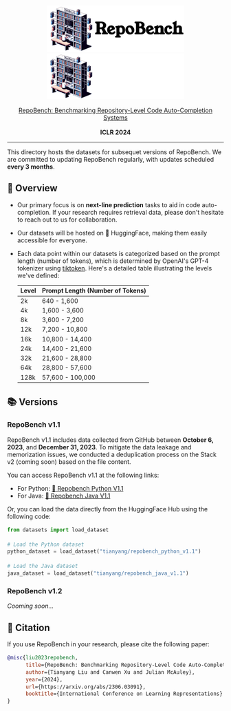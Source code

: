 <p align="center">
  <a href="https://github.com/Leolty/repobench#gh-light-mode-only">
    <img src="../assets/repobench_dark.png" width="318px" alt="repobench logo" />
  </a>
  <a href="https://github.com/Leolty/repobench#gh-dark-mode-only">
    <img src="../assets/repobench_light.png" width="318px" alt="repobench logo" />
  </a>

<p align="center">
  <a href="https://arxiv.org/abs/2306.03091">
    RepoBench: Benchmarking Repository-Level Code Auto-Completion Systems
  </a>
  <br></br>
  <a>
    <b>ICLR 2024</b>
  </a>
</p>

<hr>

This directory hosts the datasets for subsequet versions of RepoBench. We are committed to updating RepoBench regularly, with updates scheduled **every 3 months**.

## 🌇 Overview

- Our primary focus is on **next-line prediction** tasks to aid in code auto-completion. If your research requires retrieval data, please don't hesitate to reach out to us for collaboration.
- Our datasets will be hosted on 🤗 HuggingFace, making them easily accessible for everyone.
- Each data point within our datasets is categorized based on the prompt length (number of tokens), which is determined by OpenAI's GPT-4 tokenizer using [tiktoken](https://github.com/openai/tiktoken). Here's a detailed table illustrating the levels we've defined:

  | Level | Prompt Length (Number of Tokens) |
  |-------|------------------------|
  | 2k    | 640 - 1,600            |
  | 4k    | 1,600 - 3,600          |
  | 8k    | 3,600 - 7,200          |
  | 12k   | 7,200 - 10,800         |
  | 16k   | 10,800 - 14,400        |
  | 24k   | 14,400 - 21,600        |
  | 32k   | 21,600 - 28,800        |
  | 64k   | 28,800 - 57,600        |
  | 128k  | 57,600 - 100,000       |

## 📚 Versions

### RepoBench v1.1

RepoBench v1.1 includes data collected from GitHub between **October 6, 2023**, and **December 31, 2023**. To mitigate the data leakage and memorization issues, we conducted a deduplication process on the Stack v2 (coming soon) based on the file content.

You can access RepoBench v1.1 at the following links:
- For Python: [🤗 Repobench Python V1.1](https://huggingface.co/datasets/tianyang/repobench_python_v1.1)
- For Java: [🤗 Repobench Java V1.1](https://huggingface.co/datasets/tianyang/repobench_java_v1.1)

Or, you can load the data directly from the HuggingFace Hub using the following code:

```python
from datasets import load_dataset

# Load the Python dataset
python_dataset = load_dataset("tianyang/repobench_python_v1.1")

# Load the Java dataset
java_dataset = load_dataset("tianyang/repobench_java_v1.1")
```

### RepoBench v1.2

*Cooming soon...*

## 📝 Citation

If you use RepoBench in your research, please cite the following paper:

```bibtex
@misc{liu2023repobench,
      title={RepoBench: Benchmarking Repository-Level Code Auto-Completion Systems}, 
      author={Tianyang Liu and Canwen Xu and Julian McAuley},
      year={2024},
      url={https://arxiv.org/abs/2306.03091},
      booktitle={International Conference on Learning Representations}
}
```
